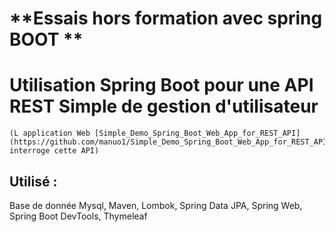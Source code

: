 
# **Essais hors formation avec spring BOOT **


# **Utilisation Spring Boot pour une API REST Simple de gestion d'utilisateur**
	(L application Web [Simple_Demo_Spring_Boot_Web_App_for_REST_API](https://github.com/manuo1/Simple_Demo_Spring_Boot_Web_App_for_REST_API) interroge cette API)

## Utilisé :

Base de donnée Mysql, 
Maven, 
Lombok, 
Spring Data JPA, 
Spring Web, 
Spring Boot DevTools, 
Thymeleaf

